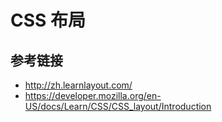 # CSS 布局

## 参考链接
* http://zh.learnlayout.com/
* https://developer.mozilla.org/en-US/docs/Learn/CSS/CSS_layout/Introduction